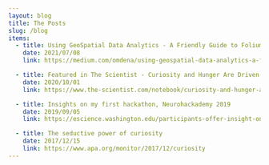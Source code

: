 ```yaml
---
layout: blog
title: The Posts
slug: /blog
items:
  - title: Using GeoSpatial Data Analytics - A Friendly Guide to Folium and Rasterio
    date: 2021/07/08
    link: https://medium.com/omdena/using-geospatial-data-analytics-a-friendly-guide-to-folium-and-rasterio-5568e724c699

  - title: Featured in The Scientist - Curiosity and Hunger Are Driven by the Same Brain Regions
    date: 2020/10/01
    link: https://www.the-scientist.com/notebook/curiosity-and-hunger-are-driven-by-the-same-brain-regions-67992

  - title: Insights on my first hackathon, Neurohackademy 2019
    date: 2019/09/05
    link: https://escience.washington.edu/participants-offer-insight-on-neurohackademy/

  - title: The seductive power of curiosity
    date: 2017/12/15
    link: https://www.apa.org/monitor/2017/12/curiosity
---
```

